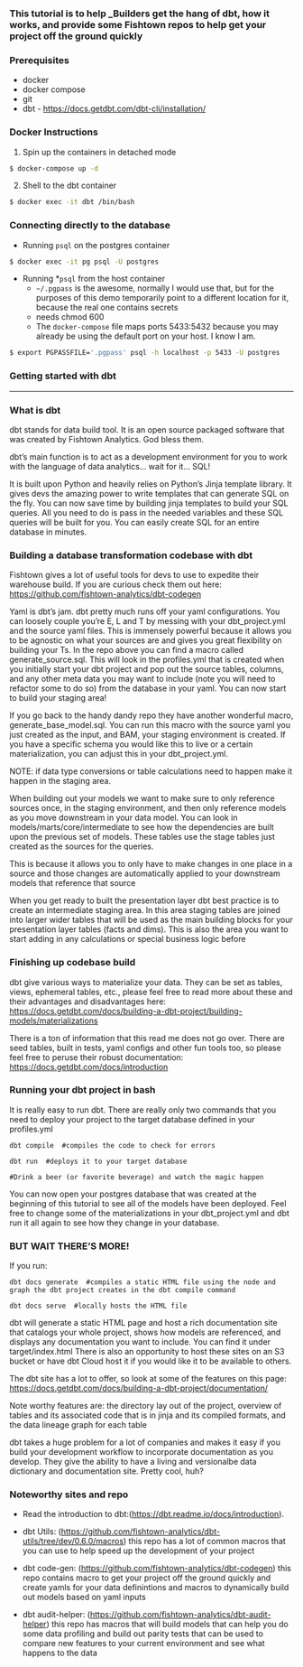 ### This tutorial is to help _Builders get the hang of dbt, how it works, and provide some Fishtown repos to help get your project off the ground quickly

### Prerequisites
* docker
* docker compose
* git
* dbt - https://docs.getdbt.com/dbt-cli/installation/

### Docker Instructions

1. Spin up the containers in detached mode
```sh
$ docker-compose up -d
```

2. Shell to the dbt container
```sh
$ docker exec -it dbt /bin/bash
```


### Connecting directly to the database

* Running `psql` on the postgres container
```sh
$ docker exec -it pg psql -U postgres
```

* Running *`psql` from the host container
    * `~/.pgpass` is the awesome, normally I would use that, but 
     for the purposes of this demo temporarily point to a different location for it, because the real one contains secrets
    * needs chmod 600
    * The `docker-compose` file maps ports 5433:5432 because you may already be using the default port on your host. I know I am.
```sh
$ export PGPASSFILE='.pgpass' psql -h localhost -p 5433 -U postgres
```



### Getting started with dbt
----------------------------------------


### What is dbt

dbt stands for data build tool. It is an open source packaged software that was created by Fishtown Analytics. God bless them. 

dbt’s main function is to act as a development environment for you to work with the language of data analytics… wait for it… SQL! 

It is built upon Python and heavily relies on Python’s Jinja template library. It gives devs the amazing power to write templates that can generate SQL on the fly. You can now save time by building jinja templates to build your SQL queries. All you need to do is pass in the needed variables and these SQL queries will be built for you. You can easily create SQL for an entire database in minutes.



### Building a database transformation codebase with dbt

Fishtown gives a lot of useful tools for devs to use to expedite their warehouse build. If you are curious check them out here: https://github.com/fishtown-analytics/dbt-codegen

Yaml is dbt’s jam. dbt pretty much runs off your yaml configurations. You can loosely couple you’re E, L and T by messing with your dbt_project.yml and the source yaml files. This is immensely powerful because it allows you to be agnostic on what your sources are and gives you great flexibility on building your Ts.
In the repo above you can find a macro called generate_source.sql. This will look in the profiles.yml that is created when you initially start your dbt project and pop out the source tables, columns, and any other meta data you may want to include (note you will need to refactor some to do so) from the database in your yaml. You can now start to build your staging area!

If you go back to the handy dandy repo they have another wonderful macro, generate_base_model.sql. You can run this macro with the source yaml you just created as the input, and BAM, your staging environment is created. If you have a specific schema you would like this to live or a certain materialization, you can adjust this in your dbt_project.yml.  

NOTE: if data type conversions or table calculations need to happen make it happen in the staging area.

When building out your models we want to make sure to only reference sources once, in the staging environment, and then only reference models as you move downstream in your data model. You can look in models/marts/core/intermediate to see how the dependencies are built upon the previous set of models. These tables use the stage tables just created as the sources for the queries.

This is because it allows you to only have to make changes in one place in a source and those changes are automatically applied to your downstream models that reference that source

When you get ready to built the presentation layer dbt best practice is to create an intermediate staging area. In this area staging tables are joined into larger wider tables that will be used as the main building blocks for your presentation layer tables (facts and dims). This is also the area you want to start adding in any calculations or special business logic before


### Finishing up codebase build

dbt give various ways to materialize your data. They can be set as tables, views, ephemeral tables, etc., please feel free to read more about these and their advantages and disadvantages here: https://docs.getdbt.com/docs/building-a-dbt-project/building-models/materializations

There is a ton of information that this read me does not go over. There are seed tables, built in tests, yaml configs and other fun tools too, so please feel free to peruse their robust documentation: https://docs.getdbt.com/docs/introduction


### Running your dbt project in bash
 
 It is really easy to run dbt. There are really only two commands that you need to deploy your project to the target database defined in your profiles.yml
 
```
dbt compile  #compiles the code to check for errors

dbt run  #deploys it to your target database

#Drink a beer (or favorite beverage) and watch the magic happen
```

You can now open your postgres database that was created at the beginning of this tutorial to see all of the models have been deployed. Feel free to change some of the materializations in your dbt_project.yml and dbt run it all again to see how they change in your database.


### BUT WAIT THERE’S MORE!

If you run:
```
dbt docs generate  #compiles a static HTML file using the node and graph the dbt project creates in the dbt compile command

dbt docs serve  #locally hosts the HTML file
```

dbt will generate a static HTML page and host a rich documentation site that catalogs your whole project, shows how models are referenced, and displays any documentation you want to include. You can find it under target/index.html There is also an opportunity to host these sites on an S3 bucket or have dbt Cloud host it if you would like it to be available to others. 

The dbt site has a lot to offer, so look at some of the features on this page: https://docs.getdbt.com/docs/building-a-dbt-project/documentation/

Note worthy features are: the directory lay out of the project, overview of tables and its associated code that is in jinja and its compiled formats, and the data lineage graph for each table

dbt takes a huge problem for a lot of companies and makes it easy if you build your development workflow to incorporate documentation as you develop. They give the ability to have a living and versionalbe data dictionary and documentation site. Pretty cool, huh?



### Noteworthy sites and repo

- Read the introduction to dbt:(https://dbt.readme.io/docs/introduction).
- dbt Utils: (https://github.com/fishtown-analytics/dbt-utils/tree/dev/0.6.0/macros) this repo has a lot of common macros that you can use to help speed up the development of your project

- dbt code-gen: (https://github.com/fishtown-analytics/dbt-codegen) this repo contains macro to get your project off the ground quickly and create yamls for your data definintions and macros to dynamically build out models based on yaml inputs

- dbt audit-helper: (https://github.com/fishtown-analytics/dbt-audit-helper) this repo has macros that will build models that can help you do some data profiling and build out parity tests that can be used to compare new features to your current environment and see what happens to the data

